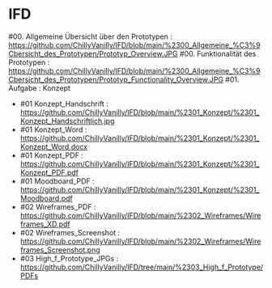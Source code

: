 # IFD
#00. Allgemeine Übersicht über den Prototypen : https://github.com/ChillyVanilly/IFD/blob/main/%2300_Allgemeine_%C3%9Cbersicht_des_Prototypen/Prototyp_Overview.JPG 
#00. Funktionalität des Prototypen : https://github.com/ChillyVanilly/IFD/blob/main/%2300_Allgemeine_%C3%9Cbersicht_des_Prototypen/Prototyp_Functionality_Overview.JPG
#01. Aufgabe : Konzept 
- #01 Konzept_Handschrift : https://github.com/ChillyVanilly/IFD/blob/main/%2301_Konzept/%2301_Konzept_Handschriftlich.jpg
- #01 Konzept_Word : https://github.com/ChillyVanilly/IFD/blob/main/%2301_Konzept/%2301_Konzept_Word.docx
- #01 Konzept_PDF : https://github.com/ChillyVanilly/IFD/blob/main/%2301_Konzept/%2301_Konzept_PDF.pdf
- #01 Moodboard_PDF : https://github.com/ChillyVanilly/IFD/blob/main/%2301_Konzept/%2301_Moodboard.pdf
- #02 Wireframes_PDF : https://github.com/ChillyVanilly/IFD/blob/main/%2302_Wireframes/Wireframes_XD.pdf
- #02 Wireframes_Screenshot : https://github.com/ChillyVanilly/IFD/blob/main/%2302_Wireframes/Wireframes_Screenshot.png
- #03 High_f_Prototype_JPGs : https://github.com/ChillyVanilly/IFD/tree/main/%2303_High_f_Prototype/PDFs
